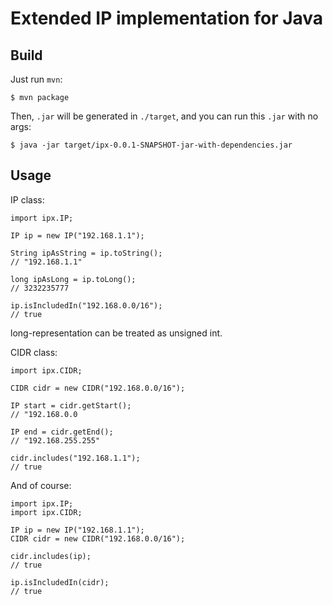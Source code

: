 Extended IP implementation for Java
====

## Build

Just run `mvn`:

    $ mvn package

Then, `.jar` will be generated in `./target`, and you can run this `.jar` with no args:

    $ java -jar target/ipx-0.0.1-SNAPSHOT-jar-with-dependencies.jar

## Usage

IP class:

    import ipx.IP;
    
    IP ip = new IP("192.168.1.1");
    
    String ipAsString = ip.toString();
    // "192.168.1.1"
    
    long ipAsLong = ip.toLong();
    // 3232235777
    
    ip.isIncludedIn("192.168.0.0/16");
    // true
    
long-representation can be treated as unsigned int.

CIDR class:

    import ipx.CIDR;
    
    CIDR cidr = new CIDR("192.168.0.0/16");
    
    IP start = cidr.getStart();
    // "192.168.0.0

    IP end = cidr.getEnd();
    // "192.168.255.255"
    
    cidr.includes("192.168.1.1");
    // true
    
And of course:

    import ipx.IP;
    import ipx.CIDR;
    
    IP ip = new IP("192.168.1.1");
    CIDR cidr = new CIDR("192.168.0.0/16");

    cidr.includes(ip);
    // true
    
    ip.isIncludedIn(cidr);
    // true

